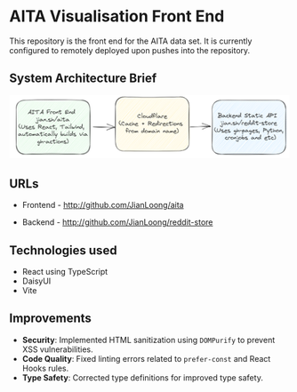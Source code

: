 # AITA Visualisation Front End

This repository is the front end for the AITA data set. It is currently configured to remotely deployed upon pushes into the repository.

## System Architecture Brief

![System Architecture](./images/base-architecture.png)

## URLs

- Frontend - http://github.com/JianLoong/aita

- Backend - http://github.com/JianLoong/reddit-store 

## Technologies used 
- React using TypeScript
- DaisyUI
- Vite

## Improvements
- **Security**: Implemented HTML sanitization using `DOMPurify` to prevent XSS vulnerabilities.
- **Code Quality**: Fixed linting errors related to `prefer-const` and React Hooks rules.
- **Type Safety**: Corrected type definitions for improved type safety.
